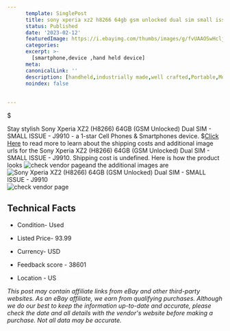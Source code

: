 ```yaml
---
      template: SinglePost
      title: sony xperia xz2 h8266 64gb gsm unlocked dual sim small issue j9910
      status: Published
      date: '2023-02-12'
      featuredImage: https://i.ebayimg.com/thumbs/images/g/fvUAAOSwHclj4~WT/s-l225.jpg
      categories: 
      excerpt: >-
        [smartphone,device ,hand held device]
      meta:
      canonicalLink: ''
      description: [handheld,industrially made,well crafted,Portable,Mobile,Compact,Convenient,Lightweight,Maneuverable,Man-portable,Miniature,Carriable,Hand-held,Light,Holdable,Transportable,Mobile device,Pocket-sized,On-the-go,Wireless,Cordless,Compact size,Convenient size, smartphone,device ,hand held device]
      noindex: false
      
        
---
```

$

Stay stylish Sony Xperia XZ2 (H8266) 64GB (GSM Unlocked) Dual SIM - SMALL ISSUE - J9910 - a 1-star Cell Phones & Smartphones device.
$[Click Here](https://www.ebay.com/itm/144936388187?hash=item21bee1c65b%3Ag%3AfvUAAOSwHclj4%7EWT&amdata=enc%3AAQAHAAAA4D1PUnQhhCneRkqaycoiLLzPfHUQ3qxxNySLMSztTfzJT0%2BKTJfjHuLEhFhDJXfVEQ71XLMv0F52IrckCsgEiAsPo6FvlknBPWIZilVlVw%2BvfG8FAydBL7ns2apLyW%2F845jz5RbWf1ERIJ22fpGP4%2FQt33w0enag9qByeN%2Fv0rkA%2FC9b%2B%2Fa99Iohsww%2BqZunJUFAPDkIN80K6%2B5XQZmI1k%2BuJx8BNEkYy%2Bug1M3xSq58O%2B21q9IuXtwWjY%2FIRRK1WW9Ctpb9V19TcgdKAfGYaeLSRW8OwX8V4Ju%2FF3VN1HRf&mkevt=1&mkcid=1&mkrid=711-53200-19255-0&campid=%253CePNCampaignId%253E&customid=%253CreferenceId%253E&toolid=10049) to read more to learn about the shipping costs and additional image urls for the Sony Xperia XZ2 (H8266) 64GB (GSM Unlocked) Dual SIM - SMALL ISSUE - J9910. Shipping cost is undefined. Here is how the product looks ![check vendor page](https://i.ebayimg.com/thumbs/images/g/fvUAAOSwHclj4~WT/s-l225.jpg)and the additional images are![Sony Xperia XZ2 (H8266) 64GB (GSM Unlocked) Dual SIM - SMALL ISSUE - J9910](https://i.ebayimg.com/images/g/fvUAAOSwHclj4~WT/s-l1600.jpg)![check vendor page](https://origin-galleryplus.ebayimg.com/ws/web/144936388187_2_0_1/225x225.jpg,https://origin-galleryplus.ebayimg.com/ws/web/144936388187_3_0_1/225x225.jpg,https://origin-galleryplus.ebayimg.com/ws/web/144936388187_4_0_1/225x225.jpg,https://origin-galleryplus.ebayimg.com/ws/web/144936388187_5_0_1/225x225.jpg,https://origin-galleryplus.ebayimg.com/ws/web/144936388187_6_0_1/225x225.jpg,https://origin-galleryplus.ebayimg.com/ws/web/144936388187_7_0_1/225x225.jpg)



 ## Technical Facts 



     
      

 - Condition- Used 


      

 - Listed Price- 93.99 


      

 - Currency- USD 


      

 - Feedback score - 38601 


      

 - Location - US 


      
      

 *_This post may contain affiliate links from eBay and other third-party websites. As an eBay affiliate, we earn from qualifying purchases. Although we do our best to keep the information up-to-date and accurate, please check the date and all details with the vendor's website before making a purchase. Not all data may be accurate._*






